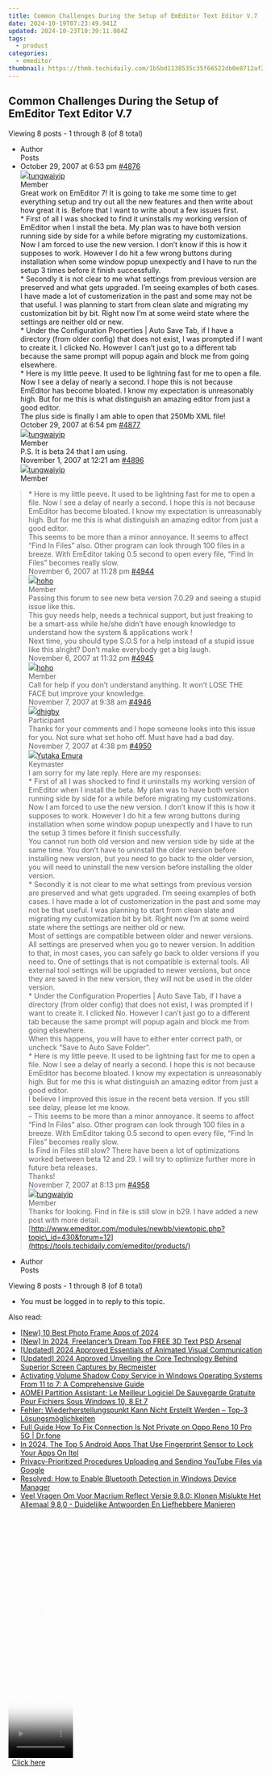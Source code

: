 ```yaml
---
title: Common Challenges During the Setup of EmEditor Text Editor V.7
date: 2024-10-19T07:23:49.941Z
updated: 2024-10-23T10:39:11.084Z
tags:
  - product
categories:
  - emeditor
thumbnail: https://thmb.techidaily.com/1b5bd1138535c35f66522db0e8712af2e5e4143844ade063b0c530435180b4b6.jpg
---
```


## Common Challenges During the Setup of EmEditor Text Editor V.7

Viewing 8 posts - 1 through 8 (of 8 total)

* Author  
Posts
* October 29, 2007 at 6:53 pm [#4876](https://tools.techidaily.com/emeditor/products/)  
[![](https://secure.gravatar.com/avatar/d6369e8a8a3a00e79bba94ce88d22503?s=80&d=identicon&r=g)tungwaiyip](https://www.emeditor.com/forums/users/tungwaiyip/ "View tungwaiyip's profile")  
Member  
Great work on EmEditor 7! It is going to take me some time to get everything setup and try out all the new features and then write about how great it is. Before that I want to write about a few issues first.  
 \* First of all I was shocked to find it uninstalls my working version of EmEditor when I install the beta. My plan was to have both version running side by side for a while before migrating my customizations. Now I am forced to use the new version. I don’t know if this is how it supposes to work. However I do hit a few wrong buttons during installation when some window popup unexpectly and I have to run the setup 3 times before it finish successfully.  
 \* Secondly it is not clear to me what settings from previous version are preserved and what gets upgraded. I’m seeing examples of both cases. I have made a lot of customerization in the past and some may not be that useful. I was planning to start from clean slate and migrating my customization bit by bit. Right now I’m at some weird state where the settings are neither old or new.  
 \* Under the Configuration Properties | Auto Save Tab, if I have a directory (from older config) that does not exist, I was prompted if I want to create it. I clicked No. However I can’t just go to a different tab because the same prompt will popup again and block me from going elsewhere.  
 \* Here is my little peeve. It used to be lightning fast for me to open a file. Now I see a delay of nearly a second. I hope this is not because EmEditor has become bloated. I know my expectation is unreasonably high. But for me this is what distinguish an amazing editor from just a good editor.  
 The plus side is finally I am able to open that 250Mb XML file!  
October 29, 2007 at 6:54 pm [#4877](https://tools.techidaily.com/emeditor/products/)  
[![](https://secure.gravatar.com/avatar/d6369e8a8a3a00e79bba94ce88d22503?s=80&d=identicon&r=g)tungwaiyip](https://www.emeditor.com/forums/users/tungwaiyip/ "View tungwaiyip's profile")  
Member  
P.S. It is beta 24 that I am using.  
November 1, 2007 at 12:21 am [#4896](https://tools.techidaily.com/emeditor/products/)  
[![](https://secure.gravatar.com/avatar/d6369e8a8a3a00e79bba94ce88d22503?s=80&d=identicon&r=g)tungwaiyip](https://www.emeditor.com/forums/users/tungwaiyip/ "View tungwaiyip's profile")  
Member  
> \* Here is my little peeve. It used to be lightning fast for me to open a file. Now I see a delay of nearly a second. I hope this is not because EmEditor has become bloated. I know my expectation is unreasonably high. But for me this is what distinguish an amazing editor from just a good editor.  
 This seems to be more than a minor annoyance. It seems to affect “Find In Files” also. Other program can look through 100 files in a breeze. With EmEditor taking 0.5 second to open every file, “Find In Files” becomes really slow.  
November 6, 2007 at 11:28 pm [#4944](https://tools.techidaily.com/emeditor/products/)  
[![](https://secure.gravatar.com/avatar/6312e7b3db4beb7d259426163f25a07b?s=80&d=identicon&r=g)hoho](https://www.emeditor.com/forums/users/hoho/ "View hoho's profile")  
Member  
Passing this forum to see new beta version 7.0.29 and seeing a stupid issue like this.  
 This guy needs help, needs a technical support, but just freaking to be a smart-ass while he/she didn’t have enough knowledge to understand how the system & applications work !  
 Next time, you should type S.O.S for a help instead of a stupid issue like this alright? Don’t make everybody get a big laugh.  
November 6, 2007 at 11:32 pm [#4945](https://tools.techidaily.com/emeditor/products/)  
[![](https://secure.gravatar.com/avatar/6312e7b3db4beb7d259426163f25a07b?s=80&d=identicon&r=g)hoho](https://www.emeditor.com/forums/users/hoho/ "View hoho's profile")  
Member  
Call for help if you don’t understand anything. It won’t LOSE THE FACE but improve your knowledge.  
November 7, 2007 at 9:38 am [#4946](https://tools.techidaily.com/emeditor/products/)  
[![](https://secure.gravatar.com/avatar/5d079fc50e33769d93498a0c5593507f?s=80&d=identicon&r=g)dhigby](https://www.emeditor.com/forums/users/dhigby/ "View dhigby's profile")  
Participant  
Thanks for your comments and I hope someone looks into this issue for you. Not sure what set hoho off. Must have had a bad day.  
November 7, 2007 at 4:38 pm [#4950](https://tools.techidaily.com/emeditor/products/)  
[![](https://secure.gravatar.com/avatar/a0a6377144ed3636f985d87303f65ed2?s=80&d=identicon&r=g)Yutaka Emura](https://www.emeditor.com/forums/users/yemura/ "View Yutaka Emura's profile")  
Keymaster  
I am sorry for my late reply. Here are my responses:  
 \* First of all I was shocked to find it uninstalls my working version of EmEditor when I install the beta. My plan was to have both version running side by side for a while before migrating my customizations. Now I am forced to use the new version. I don’t know if this is how it supposes to work. However I do hit a few wrong buttons during installation when some window popup unexpectly and I have to run the setup 3 times before it finish successfully.  
 You cannot run both old version and new version side by side at the same time. You don’t have to uninstall the older version before installing new version, but you need to go back to the older version, you will need to uninstall the new version before installing the older version.  
 \* Secondly it is not clear to me what settings from previous version are preserved and what gets upgraded. I’m seeing examples of both cases. I have made a lot of customerization in the past and some may not be that useful. I was planning to start from clean slate and migrating my customization bit by bit. Right now I’m at some weird state where the settings are neither old or new.  
 Most of settings are compatible between older and newer versions. All settings are preserved when you go to newer version. In addition to that, in most cases, you can safely go back to older versions if you need to. One of settings that is not compatible is external tools. All external tool settings will be upgraded to newer versions, but once they are saved in the new version, they will not be used in the older version.  
 \* Under the Configuration Properties | Auto Save Tab, if I have a directory (from older config) that does not exist, I was prompted if I want to create it. I clicked No. However I can’t just go to a different tab because the same prompt will popup again and block me from going elsewhere.  
 When this happens, you will have to either enter correct path, or uncheck “Save to Auto Save Folder”.  
 \* Here is my little peeve. It used to be lightning fast for me to open a file. Now I see a delay of nearly a second. I hope this is not because EmEditor has become bloated. I know my expectation is unreasonably high. But for me this is what distinguish an amazing editor from just a good editor.  
 I believe I improved this issue in the recent beta version. If you still see delay, please let me know.  
 – This seems to be more than a minor annoyance. It seems to affect “Find In Files” also. Other program can look through 100 files in a breeze. With EmEditor taking 0.5 second to open every file, “Find In Files” becomes really slow.  
 Is Find in Files still slow? There have been a lot of optimizations worked between beta 12 and 29\. I will try to optimize further more in future beta releases.  
 Thanks!  
November 7, 2007 at 8:13 pm [#4958](https://tools.techidaily.com/emeditor/products/)  
[![](https://secure.gravatar.com/avatar/d6369e8a8a3a00e79bba94ce88d22503?s=80&d=identicon&r=g)tungwaiyip](https://www.emeditor.com/forums/users/tungwaiyip/ "View tungwaiyip's profile")  
Member  
Thanks for looking. Find in file is still slow in b29\. I have added a new post with more detail.  
[http://www.emeditor.com/modules/newbb/viewtopic.php?topic\_id=430&forum=12](https://tools.techidaily.com/emeditor/products/)
* Author  
Posts

Viewing 8 posts - 1 through 8 (of 8 total)

* You must be logged in to reply to this topic.

<ins class="adsbygoogle"
     style="display:block"
     data-ad-format="autorelaxed"
     data-ad-client="ca-pub-7571918770474297"
     data-ad-slot="1223367746"></ins>

<ins class="adsbygoogle"
     style="display:block"
     data-ad-client="ca-pub-7571918770474297"
     data-ad-slot="8358498916"
     data-ad-format="auto"
     data-full-width-responsive="true"></ins>

<span class="atpl-alsoreadstyle">Also read:</span>
<div><ul>
<li><a href="https://extra-hints.techidaily.com/new-10-best-photo-frame-apps-of-2024/"><u>[New] 10 Best Photo Frame Apps of 2024</u></a></li>
<li><a href="https://fox-glue.techidaily.com/new-in-2024-freelancers-dream-top-free-3d-text-psd-arsenal/"><u>[New] In 2024, Freelancer’s Dream Top FREE 3D Text PSD Arsenal</u></a></li>
<li><a href="https://fox-glue.techidaily.com/updated-2024-approved-essentials-of-animated-visual-communication/"><u>[Updated] 2024 Approved Essentials of Animated Visual Communication</u></a></li>
<li><a href="https://video-capture.techidaily.com/updated-2024-approved-unveiling-the-core-technology-behind-superior-screen-captures-by-recmeister/"><u>[Updated] 2024 Approved Unveiling the Core Technology Behind Superior Screen Captures by Recmeister</u></a></li>
<li><a href="https://win-great.techidaily.com/activating-volume-shadow-copy-service-in-windows-operating-systems-from-11-to-7-a-comprehensive-guide/"><u>Activating Volume Shadow Copy Service in Windows Operating Systems From 11 to 7: A Comprehensive Guide</u></a></li>
<li><a href="https://win-great.techidaily.com/aomei-partition-assistant-le-meilleur-logiciel-de-sauvegarde-gratuite-pour-fichiers-sous-windows-10-8-et-7/"><u>AOMEI Partition Assistant: Le Meilleur Logiciel De Sauvegarde Gratuite Pour Fichiers Sous Windows 10, 8 Et 7</u></a></li>
<li><a href="https://win-great.techidaily.com/fehler-wiederherstellungspunkt-kann-nicht-erstellt-werden-top-3-losungsmoglichkeiten/"><u>Fehler: Wiederherstellungspunkt Kann Nicht Erstellt Werden – Top-3 Lösungsmöglichkeiten</u></a></li>
<li><a href="https://howto.techidaily.com/full-guide-how-to-fix-connection-is-not-private-on-oppo-reno-10-pro-5g-drfone-by-drfone-fix-android-problems-fix-android-problems/"><u>Full Guide How To Fix Connection Is Not Private on Oppo Reno 10 Pro 5G | Dr.fone</u></a></li>
<li><a href="https://unlock-android.techidaily.com/in-2024-the-top-5-android-apps-that-use-fingerprint-sensor-to-lock-your-apps-on-itel-by-drfone-android/"><u>In 2024, The Top 5 Android Apps That Use Fingerprint Sensor to Lock Your Apps On Itel</u></a></li>
<li><a href="https://youtube-sure.techidaily.com/cy-prioritized-procedures-uploading-and-sending-youtube-files-via-google/"><u>Privacy-Prioritized Procedures Uploading and Sending YouTube Files via Google</u></a></li>
<li><a href="https://common-error.techidaily.com/resolved-how-to-enable-bluetooth-detection-in-windows-device-manager/"><u>Resolved: How to Enable Bluetooth Detection in Windows Device Manager</u></a></li>
<li><a href="https://win-great.techidaily.com/veel-vragen-om-voor-macrium-reflect-versie-980-klonen-mislukte-het-allemaal-980-duidelijke-antwoorden-en-liefhebbere-manieren/"><u>Veel Vragen Om Voor Macrium Reflect Versie 9.8.0: Klonen Mislukte Het Allemaal 9,8,0 - Duidelijke Antwoorden En Liefhebbere Manieren</u></a></li>
</ul></div>

<!-- affiliate ads begin -->
<span id="1993654">
					<video width="128" height="480" style="cursor:pointer"
           poster="//a.impactradius-go.com/display-clicktoplayimage/1993654.png"
           onclick="if(!this.playClicked){this.play();this.setAttribute('controls',true);this.playClicked=true;}">
	   <source src="//a.impactradius-go.com/display-ad/22993-1993654">
	   <img src="//a.impactradius-go.com/display-clicktoplayimage/1993654.png" style="border: none; height: 100%; width: 100%; object-fit: contain">
	</video>
	<div style="width:80px;text-align:center"><a href="javascript:window.open(decodeURIComponent('https%3A%2F%2Fhomestyler.sjv.io%2Fc%2F5597632%2F1993654%2F22993'), '_blank');void(0);">Click here</a></div>
</span>
<img height="0" width="0" src="https://imp.pxf.io/i/5597632/1993654/22993" style="position:absolute;visibility:hidden;" border="0" />
<!-- affiliate ads end -->

